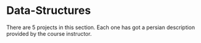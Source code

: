 # Data-Structures

There are 5 projects in this section. 
Each one has got a persian description provided by the course instructor.
